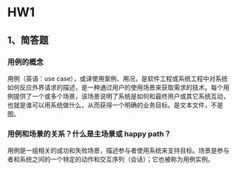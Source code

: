 # HW1
## 1、简答题
### 用例的概念
用例（英语：use case），或译使用案例、用况，是软件工程或系统工程中对系统如何反应外界请求的描述，是一种通过用户的使用场景来获取需求的技术。每个用例提供了一个或多个场景，该场景说明了系统是如何和最终用户或其它系统互动，也就是谁可以用系统做什么，从而获得一个明确的业务目标。是文本文件，不是图。

### 用例和场景的关系？什么是主场景或 happy path？
用例是一组相关的成功和失败场景，描述参与者使用系统来支持目标。场景是参与者和系统之间的一个特定的动作和交互序列（会话）；它也被称为用例实例。
